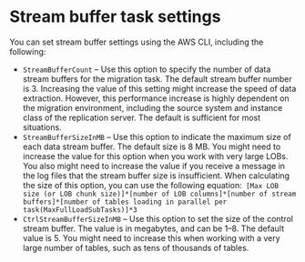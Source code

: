 # Stream buffer task settings<a name="CHAP_Tasks.CustomizingTasks.TaskSettings.StreamBuffer"></a>

You can set stream buffer settings using the AWS CLI, including the following:
+ `StreamBufferCount` – Use this option to specify the number of data stream buffers for the migration task\. The default stream buffer number is 3\. Increasing the value of this setting might increase the speed of data extraction\. However, this performance increase is highly dependent on the migration environment, including the source system and instance class of the replication server\. The default is sufficient for most situations\.
+ `StreamBufferSizeInMB` – Use this option to indicate the maximum size of each data stream buffer\. The default size is 8 MB\. You might need to increase the value for this option when you work with very large LOBs\. You also might need to increase the value if you receive a message in the log files that the stream buffer size is insufficient\. When calculating the size of this option, you can use the following equation:` [Max LOB size (or LOB chunk size)]*[number of LOB columns]*[number of stream buffers]*[number of tables loading in parallel per task(MaxFullLoadSubTasks)]*3`
+ `CtrlStreamBufferSizeInMB` – Use this option to set the size of the control stream buffer\. The value is in megabytes, and can be 1–8\. The default value is 5\. You might need to increase this when working with a very large number of tables, such as tens of thousands of tables\.